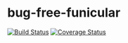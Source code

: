 # bug-free-funicular

[![Build Status](https://travis-ci.org/andela-lkabui/bug-free-funicular.svg?branch=develop)](https://travis-ci.org/andela-lkabui/bug-free-funicular)
[![Coverage Status](https://coveralls.io/repos/github/andela-lkabui/bug-free-funicular/badge.svg?branch=develop)](https://coveralls.io/github/andela-lkabui/bug-free-funicular?branch=develop)